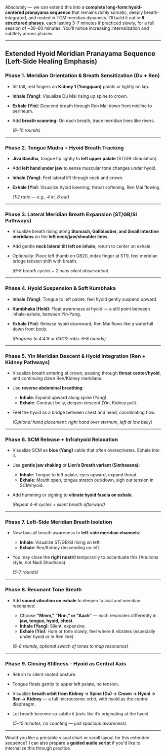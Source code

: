 Absolutely — we can extend this into a **complete long-form hyoid-centered pranayama sequence** that remains richly somatic, deeply breath-integrated, and rooted in TCM meridian dynamics. I’ll build it out in **9 structured phases**, each lasting 3–7 minutes if practiced slowly, for a full session of ~30–60 minutes. You’ll notice increasing internalization and subtlety across phases.

---

## **Extended Hyoid Meridian Pranayama Sequence (Left-Side Healing Emphasis)**

### **Phase 1. Meridian Orientation & Breath Sensitization (Du + Ren)**
- Sit tall, rest fingers on **Kidney 1 (Yongquan)** points or lightly on lap.
- **Inhale (Yang)**: Visualize Du Mai rising up spine to crown.
- **Exhale (Yin)**: Descend breath through Ren Mai down front midline to perineum.
- Add **breath scanning**: On each breath, trace meridian lines like rivers.

  *(6–10 rounds)*

---

### **Phase 2. Tongue Mudra + Hyoid Breath Tracking**
- **Jiva Bandha**, tongue tip lightly to **left upper palate** (ST/GB stimulation).
- Add **left hand under jaw** to sense muscular tone changes under hyoid.
- **Inhale (Yang)**: Feel lateral lift through neck and crown.
- **Exhale (Yin)**: Visualize hyoid lowering, throat softening, Ren Mai flowing.

  *(1:2 ratio — e.g., 4 in, 8 out)*

---

### **Phase 3. Lateral Meridian Breath Expansion (ST/GB/SI Pathways)**
- Visualize breath rising along **Stomach, Gallbladder, and Small Intestine meridians** on the **left neck/jaw/shoulder lines**.
- Add gentle **neck lateral tilt left on inhale**, return to center on exhale.
- Optionally: Place left thumb on GB20, index finger at ST9, feel meridian bridge tension shift with breath.

  *(6–8 breath cycles + 2 mins silent observation)*

---

### **Phase 4. Hyoid Suspension & Soft Kumbhaka**
- **Inhale (Yang)**: Tongue to left palate, feel hyoid gently suspend upward.
- **Kumbhaka (Hold)**: Float awareness at hyoid — a still point between inhale-exhale, between Yin-Yang.
- **Exhale (Yin)**: Release hyoid downward, Ren Mai flows like a waterfall down front body.

  *(Progress to 4:4:8 or 6:6:12 ratio. 6–8 rounds)*

---

### **Phase 5. Yin Meridian Descent & Hyoid Integration (Ren + Kidney Pathways)**
- Visualize breath entering at crown, passing through **throat center/hyoid**, and continuing down Ren/Kidney meridians.
- Use **reverse abdominal breathing**:  
  - **Inhale**: Expand upward along spine (Yang).
  - **Exhale**: Contract belly, deepen descent (Yin, Kidney pull).
- Feel the hyoid as a bridge between chest and head, coordinating flow.

  *(Optional hand placement: right hand over sternum, left at low belly)*

---

### **Phase 6. SCM Release + Infrahyoid Relaxation**
- Visualize SCM as **blue (Yang)** cable that often overactivates. Exhale into it.
- Use **gentle jaw shaking** or **Lion’s Breath variant (Simhasana)**:
  - **Inhale**: Tongue to left palate, eyes upward, expand throat.
  - **Exhale**: Mouth open, tongue stretch out/down, sigh out tension in SCM/hyoid.
- Add humming or sighing to **vibrate hyoid fascia on exhale.**

  *(Repeat 4–6 cycles + silent breath afterward)*

---

### **Phase 7. Left-Side Meridian Breath Isolation**
- Now bias all breath awareness to **left-side meridian channels**:
  - **Inhale**: Visualize ST/GB/SI rising on left.
  - **Exhale**: Ren/Kidney descending on left.
- You may close the **right nostril** temporarily to accentuate this (Anuloma style, not Nadi Shodhana).

  *(5–7 rounds)*

---

### **Phase 8. Resonant Tone Breath**
- Add **sound vibration on exhale** to deepen fascial and meridian resonance:
  - Choose **"Mmm," "Nnn," or "Aaah"** — each resonates differently in **jaw, tongue, hyoid, chest**.
  - **Inhale (Yang)**: Silent, expansive.
  - **Exhale (Yin)**: Hum or tone slowly, feel where it vibrates (especially under hyoid or in Ren line).

  *(6–8 rounds, optional switch of tones to map resonance)*

---

### **Phase 9. Closing Stillness – Hyoid as Central Axis**
- Return to silent seated posture.
- Tongue floats gently to upper left palate, no tension.
- Visualize **breath orbit from Kidney → Spine (Du) → Crown → Hyoid → Ren → Kidney** — a full microcosmic orbit, with hyoid as the central diaphragm.
- Let breath become so subtle it *feels* like it’s originating at the hyoid.

  *(5–10 minutes, no counting — just spacious awareness)*

---

Would you like a printable visual chart or scroll layout for this extended sequence? I can also prepare a **guided audio script** if you'd like to internalize this through practice.
